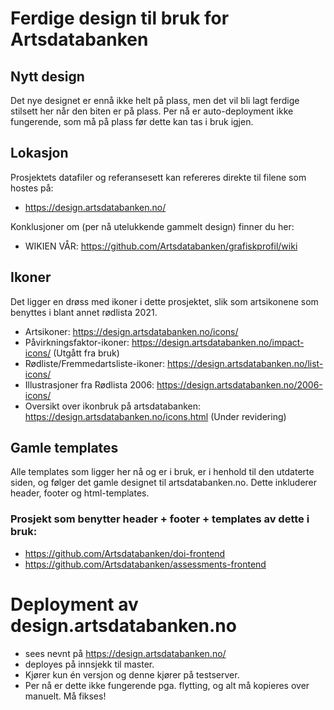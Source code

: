 # Ferdige design til bruk for Artsdatabanken

## Nytt design
Det nye designet er ennå ikke helt på plass, men det vil bli lagt ferdige stilsett her når den biten er på plass.
Per nå er auto-deployment ikke fungerende, som må på plass før dette kan tas i bruk igjen.

## Lokasjon
Prosjektets datafiler og referansesett kan refereres direkte til filene som hostes på:
- https://design.artsdatabanken.no/

Konklusjoner om (per nå utelukkende gammelt design) finner du her:
- WIKIEN VÅR: https://github.com/Artsdatabanken/grafiskprofil/wiki

## Ikoner
Det ligger en drøss med ikoner i dette prosjektet, slik som artsikonene som benyttes i blant annet rødlista 2021.

- Artsikoner: https://design.artsdatabanken.no/icons/
- Påvirkningsfaktor-ikoner: https://design.artsdatabanken.no/impact-icons/ (Utgått fra bruk)
- Rødliste/Fremmedartsliste-ikoner: https://design.artsdatabanken.no/list-icons/
- Illustrasjoner fra Rødlista 2006: https://design.artsdatabanken.no/2006-icons/
- Oversikt over ikonbruk på artsdatabanken: https://design.artsdatabanken.no/icons.html (Under revidering)

## Gamle templates
Alle templates som ligger her nå og er i bruk, er i henhold til den utdaterte siden, og følger det gamle designet til artsdatabanken.no. Dette inkluderer header, footer og html-templates. 

### Prosjekt som benytter header + footer + templates av dette i bruk:
- https://github.com/Artsdatabanken/doi-frontend
- https://github.com/Artsdatabanken/assessments-frontend

# Deployment av design.artsdatabanken.no
- sees nevnt på https://design.artsdatabanken.no/
- deployes på innsjekk til master. 
- Kjører kun én versjon og denne kjører på testserver.
- Per nå er dette ikke fungerende pga. flytting, og alt må kopieres over manuelt. Må fikses!

